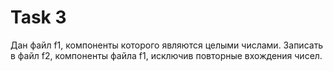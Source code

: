 # Task 3
Дан файл f1, компоненты которого являются целыми числами. Записать в файл f2, компоненты файла f1, исключив повторные вхождения чисел.
